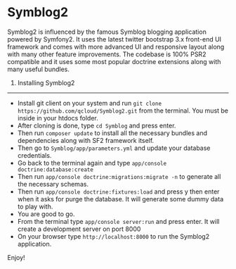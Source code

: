 Symblog2
========================

Symblog2 is influenced by the famous Symblog blogging application powered by Symfony2. It uses the latest twitter bootstrap 3.x front-end UI framework and comes with more advanced UI and responsive layout along with many other feature improvements.  The codebase is 100% PSR2 compatible and it uses some most popular doctrine extensions along with many useful bundles.  

1) Installing Symblog2
----------------------------------

* Install git client on your system and run `git clone https://github.com/qcloud/Symblog2.git` from the terminal. You must be inside in your htdocs folder. 
* After cloning is done, type `cd Symblog` and press enter. 
* Then run `composer update` to install all the necessary bundles and dependencies along with SF2 framework itself.   
* Then go to `Symblog/app/parameters.yml` and update your database credentials.
* Go back to the terminal again and type `app/console doctrine:database:create`
* Then run `app/console doctrine:migrations:migrate -n` to generate all the necessary schemas.
* Then run `app/console doctrine:fixtures:load` and press y then enter when it asks for purge the database. It will generate some dummy data to play with.
* You are good to go. 
* From the terminal type `app/console server:run` and press enter. It will create a development server on port 8000
* On your browser type `http://localhost:8000` to run the Symblog2 application.

Enjoy!

